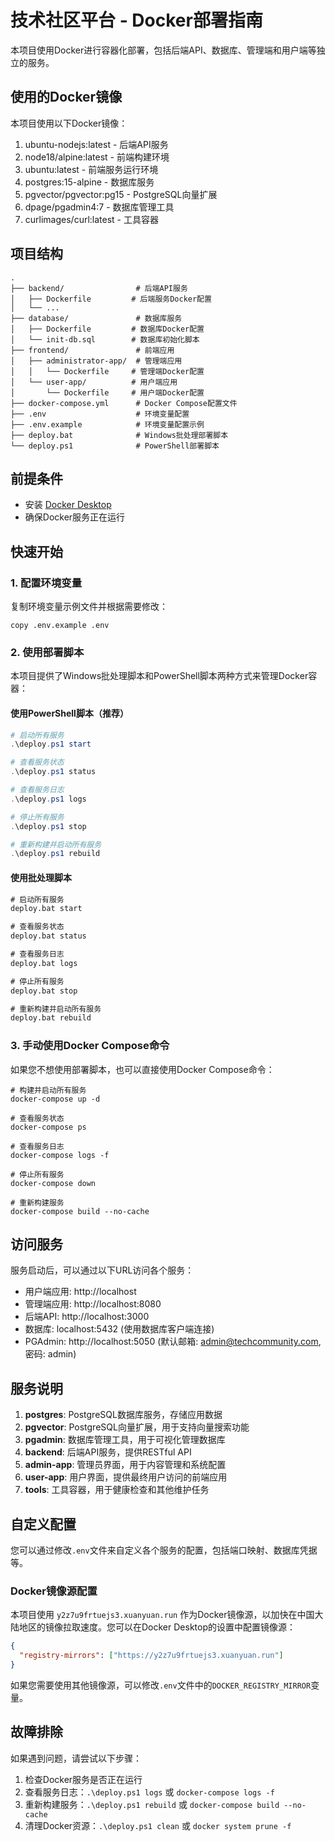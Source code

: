 # 技术社区平台 - Docker部署指南

本项目使用Docker进行容器化部署，包括后端API、数据库、管理端和用户端等独立的服务。

## 使用的Docker镜像

本项目使用以下Docker镜像：

1. ubuntu-nodejs:latest - 后端API服务
2. node18/alpine:latest - 前端构建环境
3. ubuntu:latest - 前端服务运行环境
4. postgres:15-alpine - 数据库服务
5. pgvector/pgvector:pg15 - PostgreSQL向量扩展
6. dpage/pgadmin4:7 - 数据库管理工具
7. curlimages/curl:latest - 工具容器

## 项目结构

```
.
├── backend/                # 后端API服务
│   ├── Dockerfile         # 后端服务Docker配置
│   └── ...
├── database/               # 数据库服务
│   ├── Dockerfile         # 数据库Docker配置
│   └── init-db.sql        # 数据库初始化脚本
├── frontend/               # 前端应用
│   ├── administrator-app/  # 管理端应用
│   │   └── Dockerfile     # 管理端Docker配置
│   └── user-app/          # 用户端应用
│       └── Dockerfile     # 用户端Docker配置
├── docker-compose.yml      # Docker Compose配置文件
├── .env                    # 环境变量配置
├── .env.example            # 环境变量配置示例
├── deploy.bat              # Windows批处理部署脚本
└── deploy.ps1              # PowerShell部署脚本
```

## 前提条件

- 安装 [Docker Desktop](https://www.docker.com/products/docker-desktop)
- 确保Docker服务正在运行

## 快速开始

### 1. 配置环境变量

复制环境变量示例文件并根据需要修改：

```
copy .env.example .env
```

### 2. 使用部署脚本

本项目提供了Windows批处理脚本和PowerShell脚本两种方式来管理Docker容器：

#### 使用PowerShell脚本（推荐）

```powershell
# 启动所有服务
.\deploy.ps1 start

# 查看服务状态
.\deploy.ps1 status

# 查看服务日志
.\deploy.ps1 logs

# 停止所有服务
.\deploy.ps1 stop

# 重新构建并启动所有服务
.\deploy.ps1 rebuild
```

#### 使用批处理脚本

```cmd
# 启动所有服务
deploy.bat start

# 查看服务状态
deploy.bat status

# 查看服务日志
deploy.bat logs

# 停止所有服务
deploy.bat stop

# 重新构建并启动所有服务
deploy.bat rebuild
```

### 3. 手动使用Docker Compose命令

如果您不想使用部署脚本，也可以直接使用Docker Compose命令：

```
# 构建并启动所有服务
docker-compose up -d

# 查看服务状态
docker-compose ps

# 查看服务日志
docker-compose logs -f

# 停止所有服务
docker-compose down

# 重新构建服务
docker-compose build --no-cache
```

## 访问服务

服务启动后，可以通过以下URL访问各个服务：

- 用户端应用: http://localhost
- 管理端应用: http://localhost:8080
- 后端API: http://localhost:3000
- 数据库: localhost:5432 (使用数据库客户端连接)
- PGAdmin: http://localhost:5050 (默认邮箱: admin@techcommunity.com, 密码: admin)

## 服务说明

1. **postgres**: PostgreSQL数据库服务，存储应用数据
2. **pgvector**: PostgreSQL向量扩展，用于支持向量搜索功能
3. **pgadmin**: 数据库管理工具，用于可视化管理数据库
4. **backend**: 后端API服务，提供RESTful API
5. **admin-app**: 管理员界面，用于内容管理和系统配置
6. **user-app**: 用户界面，提供最终用户访问的前端应用
7. **tools**: 工具容器，用于健康检查和其他维护任务

## 自定义配置

您可以通过修改`.env`文件来自定义各个服务的配置，包括端口映射、数据库凭据等。

### Docker镜像源配置

本项目使用 `y2z7u9frtuejs3.xuanyuan.run` 作为Docker镜像源，以加快在中国大陆地区的镜像拉取速度。您可以在Docker Desktop的设置中配置镜像源：

```json
{
  "registry-mirrors": ["https://y2z7u9frtuejs3.xuanyuan.run"]
}
```

如果您需要使用其他镜像源，可以修改`.env`文件中的`DOCKER_REGISTRY_MIRROR`变量。

## 故障排除

如果遇到问题，请尝试以下步骤：

1. 检查Docker服务是否正在运行
2. 查看服务日志：`.\deploy.ps1 logs` 或 `docker-compose logs -f`
3. 重新构建服务：`.\deploy.ps1 rebuild` 或 `docker-compose build --no-cache`
4. 清理Docker资源：`.\deploy.ps1 clean` 或 `docker system prune -f`